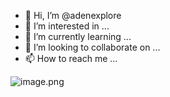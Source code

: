 - 👋 Hi, I’m @adenexplore
- 👀 I’m interested in ...
- 🌱 I’m currently learning ...
- 💞️ I’m looking to collaborate on ...
- 📫 How to reach me ...

![[image.png](https://batusolusindo.com/wp-content/uploads/2019/09/4-Hal-yang-Harus-Diwaspadai-Web-Developer-3.jpg)]( {https://batusolusindo.com/wp-content/uploads/2019/09/4-Hal-yang-Harus-Diwaspadai-Web-Developer-3.jpg} )


<!---
adenexplore/adenexplore is a ✨ special ✨ repository because its `README.md` (this file) appears on your GitHub profile.
You can click the Preview link to take a look at your changes.
--->
